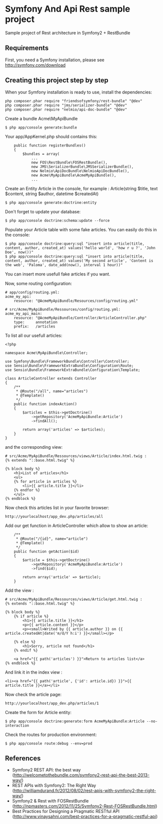 Symfony And Api Rest sample project
========================

Sample project of Rest architecture in Symfony2 + RestBundle

## Requirements ##

First, you need a Symfony installation, please see http://symfony.com/download

## Creating this project step by step ##

When your Symfony installation is ready to use, install the dependencies:
```
php composer.phar require "friendsofsymfony/rest-bundle" "@dev"
php composer.phar require "jms/serializer-bundle" "@dev"
php composer.phar require "nelmio/api-doc-bundle" "@dev"
```

Create a bundle Acme\MyApiBundle
```
$ php app/console generate:bundle
```

Your app/AppKernel.php should contains this:
```
    public function registerBundles()
    {
        $bundles = array(
            ...
            new FOS\RestBundle\FOSRestBundle(),
            new JMS\SerializerBundle\JMSSerializerBundle(),
            new Nelmio\ApiDocBundle\NelmioApiDocBundle(),
            new Acme\MyApiBundle\AcmeMyApiBundle(),
            ...
```

Create an Entity Article in the console,
for example : Article(string $title, text $content, string $author, datetime $createdAt)
```
$ php app/console generate:doctrine:entity
```

Don't forget to update your database:
```
$ php app/console doctrine:schema:update --force
```

Populate your Article table with some fake articles. You can easily do this in the console:
```
$ php app/console doctrine:query:sql "insert into article(title, content, author, created_at) values('hello world', 'how r u ?', 'John Doe', now())"
$ php app/console doctrine:query:sql "insert into article(title, content, author, created_at) values('My second article', 'Content is the web', 'Paloma', date_add(now(), interval 1 hour))"
```
You can insert more usefull fake articles if you want.

Now, some routing configuration:
```
# app/config/routing.yml:
acme_my_api:
    resource: "@AcmeMyApiBundle/Resources/config/routing.yml"
```

```
# src/Acme/MyApiBundle/Ressources/config/routing.yml:
acme_my_api_main:
    resource: "@AcmeMyApiBundle/Controller/ArticleController.php"
    type:     annotation
    prefix:   /articles
```

To list all our usefull articles:
```
<?php

namespace Acme\MyApiBundle\Controller;

use Symfony\Bundle\FrameworkBundle\Controller\Controller;
use Sensio\Bundle\FrameworkExtraBundle\Configuration\Route;
use Sensio\Bundle\FrameworkExtraBundle\Configuration\Template;

class ArticleController extends Controller
{
    /**
     * @Route("/all", name="articles")
     * @Template()
     */
    public function indexAction()
    {
        $articles = $this->getDoctrine()
            ->getRepository('AcmeMyApiBundle:Article')
            ->findAll();

        return array('articles' => $articles);
    }
}
```

and the corresponding view:
```
# src/Acme/MyApiBundle/Ressources/views/Article/index.html.twig :
{% extends "::base.html.twig" %}

{% block body %}
    <h1>List of articles</h1>
    <ul>
    {% for article in articles %}
        <li>{{ article.title }}</li>
    {% endfor %}
    </ul>
{% endblock %}
```

Now check this articles list in your favorite browser:
```
http://yourlocalhost/app_dev.php/articles/all
```

Add our get function in ArticleController which allow to show an article:
```
    /**
     * @Route("/{id}", name="article")
     * @Template()
     */
    public function getAction($id)
    {
        $article = $this->getDoctrine()
            ->getRepository('AcmeMyApiBundle:Article')
            ->find($id);

        return array('article' => $article);
    }
```

Add the view :
```
# src/Acme/MyApiBundle/Ressources/views/Article/get.html.twig :
{% extends "::base.html.twig" %}

{% block body %}
    {% if article %}
        <h1>{{ article.title }}</h1>
        <p>{{ article.content }}</p>
        <p><small>Writed by {{ article.author }} on {{ article.createdAt|date('m/d/Y h:i') }}</small></p>

    {% else %}
        <h1>Sorry, article not found</h1>
    {% endif %}

    <a href="{{ path('articles') }}">Return to articles list</a>
{% endblock %}
```

And link it in the index view :
```
<li><a href="{{ path('article', {'id': article.id}) }}">{{ article.title }}</a></li>
```

Now check the article page:
```
http://yourlocalhost/app_dev.php/articles/1
```

Create the form for Article entity:
```
$ php app/console doctrine:generate:form AcmeMyApiBundle:Article --no-interaction
```

Check the routes for production environment:
```
$ php app/console route:debug --env=prod
```

## References ##
* Symfony2 REST API: the best way (http://welcometothebundle.com/symfony2-rest-api-the-best-2013-way/)
* REST APIs with Symfony2: The Right Way (http://williamdurand.fr/2012/08/02/rest-apis-with-symfony2-the-right-way/)
* Symfony2 & Rest with FOSRestBundle (http://npmasters.com/2012/11/25/Symfony2-Rest-FOSRestBundle.html)
* Best Practices for Designing a Pragmatic RESTful API (http://www.vinaysahni.com/best-practices-for-a-pragmatic-restful-api)